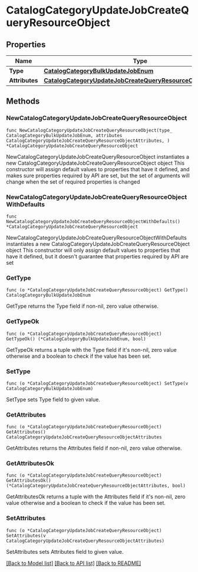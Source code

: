 # CatalogCategoryUpdateJobCreateQueryResourceObject

## Properties

Name | Type | Description | Notes
------------ | ------------- | ------------- | -------------
**Type** | [**CatalogCategoryBulkUpdateJobEnum**](CatalogCategoryBulkUpdateJobEnum.md) |  | 
**Attributes** | [**CatalogCategoryUpdateJobCreateQueryResourceObjectAttributes**](CatalogCategoryUpdateJobCreateQueryResourceObjectAttributes.md) |  | 

## Methods

### NewCatalogCategoryUpdateJobCreateQueryResourceObject

`func NewCatalogCategoryUpdateJobCreateQueryResourceObject(type_ CatalogCategoryBulkUpdateJobEnum, attributes CatalogCategoryUpdateJobCreateQueryResourceObjectAttributes, ) *CatalogCategoryUpdateJobCreateQueryResourceObject`

NewCatalogCategoryUpdateJobCreateQueryResourceObject instantiates a new CatalogCategoryUpdateJobCreateQueryResourceObject object
This constructor will assign default values to properties that have it defined,
and makes sure properties required by API are set, but the set of arguments
will change when the set of required properties is changed

### NewCatalogCategoryUpdateJobCreateQueryResourceObjectWithDefaults

`func NewCatalogCategoryUpdateJobCreateQueryResourceObjectWithDefaults() *CatalogCategoryUpdateJobCreateQueryResourceObject`

NewCatalogCategoryUpdateJobCreateQueryResourceObjectWithDefaults instantiates a new CatalogCategoryUpdateJobCreateQueryResourceObject object
This constructor will only assign default values to properties that have it defined,
but it doesn't guarantee that properties required by API are set

### GetType

`func (o *CatalogCategoryUpdateJobCreateQueryResourceObject) GetType() CatalogCategoryBulkUpdateJobEnum`

GetType returns the Type field if non-nil, zero value otherwise.

### GetTypeOk

`func (o *CatalogCategoryUpdateJobCreateQueryResourceObject) GetTypeOk() (*CatalogCategoryBulkUpdateJobEnum, bool)`

GetTypeOk returns a tuple with the Type field if it's non-nil, zero value otherwise
and a boolean to check if the value has been set.

### SetType

`func (o *CatalogCategoryUpdateJobCreateQueryResourceObject) SetType(v CatalogCategoryBulkUpdateJobEnum)`

SetType sets Type field to given value.


### GetAttributes

`func (o *CatalogCategoryUpdateJobCreateQueryResourceObject) GetAttributes() CatalogCategoryUpdateJobCreateQueryResourceObjectAttributes`

GetAttributes returns the Attributes field if non-nil, zero value otherwise.

### GetAttributesOk

`func (o *CatalogCategoryUpdateJobCreateQueryResourceObject) GetAttributesOk() (*CatalogCategoryUpdateJobCreateQueryResourceObjectAttributes, bool)`

GetAttributesOk returns a tuple with the Attributes field if it's non-nil, zero value otherwise
and a boolean to check if the value has been set.

### SetAttributes

`func (o *CatalogCategoryUpdateJobCreateQueryResourceObject) SetAttributes(v CatalogCategoryUpdateJobCreateQueryResourceObjectAttributes)`

SetAttributes sets Attributes field to given value.



[[Back to Model list]](../README.md#documentation-for-models) [[Back to API list]](../README.md#documentation-for-api-endpoints) [[Back to README]](../README.md)



